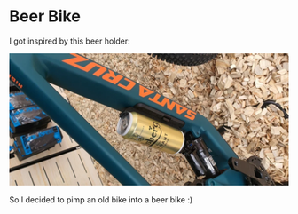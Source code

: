 # Beer Bike

I got inspired by this beer holder:

![_beer-bike.jpg](_beer-bike.webp)

So I decided to pimp an old bike into a beer bike :)
